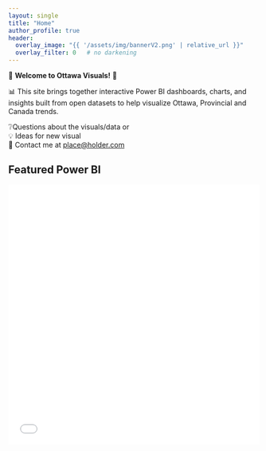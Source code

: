 ```yaml
---
layout: single
title: "Home"
author_profile: true
header:
  overlay_image: "{{ '/assets/img/bannerV2.png' | relative_url }}"
  overlay_filter: 0   # no darkening
---
```



🍁 __Welcome to Ottawa Visuals!__ 🍁 

📊 This site brings together interactive Power BI dashboards, charts, and insights built from open datasets to help visualize Ottawa, Provincial and Canada trends.

❔Questions about the visuals/data or  
💡 Ideas for new visual  
📧 Contact me at place@holder.com 



## Featured Power BI
<div class="embed-container">
  <!-- Replace with Publish-to-web iframe -->
  <iframe width="100%" height="520" src="PASTE_PBI_EMBED_URL" frameborder="0" allowfullscreen="true"></iframe>
</div>
